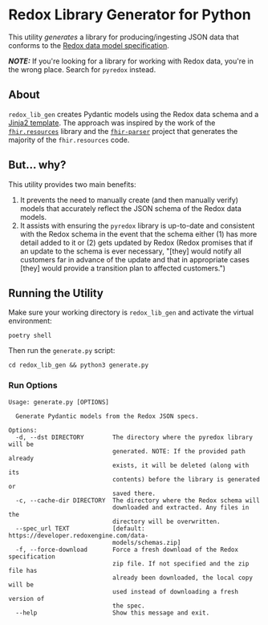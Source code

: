 # Redox Library Generator for Python

This utility *generates* a library for producing/ingesting JSON data that conforms
to the [Redox
data model specification](https://developer.redoxengine.com/data-models/).

_**NOTE:**_ If you're looking for a library for working with Redox data, you're in
the wrong place. Search for `pyredox` instead.

## About

`redox_lib_gen` creates Pydantic models using the Redox data schema and a [Jinja2
template](https://jinja.palletsprojects.com/en/3.0.x/templates/). The approach was
inspired by the work of the
[`fhir.resources`](https://pypi.org/project/fhir.resources/) library and the
[`fhir-parser`](https://github.com/nazrulworld/fhir-parser) project that generates
the majority of the `fhir.resources` code.


## But... why?

This utility provides two main benefits:

1. It prevents the need to manually create (and then manually verify) models that
   accurately reflect the JSON schema of the Redox data models.
2. It assists with ensuring the `pyredox` library is up-to-date and consistent with
   the Redox schema in the event that the schema either (1) has more detail added to
   it or (2) gets updated by Redox (Redox promises that if an update to the schema
   is ever necessary, "[they] would notify all customers far in advance of the update
   and that in appropriate cases [they] would provide a transition plan to affected
   customers.")


## Running the Utility

Make sure your working directory is `redox_lib_gen` and activate the virtual
environment:

```shell
poetry shell
```

Then run the `generate.py` script:

```shell
cd redox_lib_gen && python3 generate.py
```

### Run Options

```
Usage: generate.py [OPTIONS]

  Generate Pydantic models from the Redox JSON specs.

Options:
  -d, --dst DIRECTORY        The directory where the pyredox library will be
                             generated. NOTE: If the provided path already
                             exists, it will be deleted (along with its
                             contents) before the library is generated or
                             saved there.
  -c, --cache-dir DIRECTORY  The directory where the Redox schema will
                             downloaded and extracted. Any files in the
                             directory will be overwritten.
  --spec_url TEXT            [default: https://developer.redoxengine.com/data-
                             models/schemas.zip]
  -f, --force-download       Force a fresh download of the Redox specification
                             zip file. If not specified and the zip file has
                             already been downloaded, the local copy will be
                             used instead of downloading a fresh version of
                             the spec.
  --help                     Show this message and exit.
```
